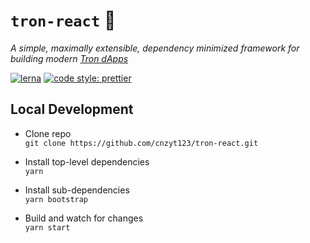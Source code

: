 # `tron-react` 🧰

_A simple, maximally extensible, dependency minimized framework for building modern [Tron dApps](https://developers.tron.network/)_

[![lerna](https://img.shields.io/badge/maintained%20with-lerna-cc00ff.svg)](https://lerna.js.org/)
[![code style: prettier](https://img.shields.io/badge/code_style-prettier-ff69b4.svg?style=flat-square)](https://github.com/prettier/prettier)


## Local Development

- Clone repo\
  `git clone https://github.com/cnzyt123/tron-react.git`

- Install top-level dependencies\
  `yarn`

- Install sub-dependencies\
  `yarn bootstrap`

- Build and watch for changes\
  `yarn start`
